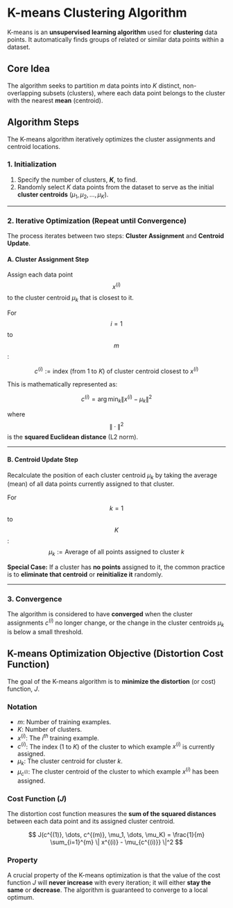 # K-means Clustering Algorithm

K-means is an **unsupervised learning algorithm** used for **clustering** data points. It automatically finds groups of related or similar data points within a dataset.

## Core Idea
The algorithm seeks to partition $m$ data points into $K$ distinct, non-overlapping subsets (clusters), where each data point belongs to the cluster with the nearest **mean** (centroid).

## Algorithm Steps

The K-means algorithm iteratively optimizes the cluster assignments and centroid locations.

### 1. Initialization
1.  Specify the number of clusters, **$K$**, to find.
2.  Randomly select $K$ data points from the dataset to serve as the initial **cluster centroids** ($\mu_1, \mu_2, \dots, \mu_K$).

---

### 2. Iterative Optimization (Repeat until Convergence)
The process iterates between two steps: **Cluster Assignment** and **Centroid Update**.

#### A. Cluster Assignment Step
Assign each data point $$x^{(i)}$$ to the cluster centroid $\mu_k$ that is closest to it.

For $$i = 1$$ to $$m$$:

$$
c^{(i)} := \text{index } (\text{from } 1 \text{ to } K) \text{ of cluster centroid closest to } x^{(i)}
$$

This is mathematically represented as:

$$
c^{(i)} = \arg \min_{k} \| x^{(i)} - \mu_k \|^2
$$

where $$\| \cdot \|^2$$ is the **squared Euclidean distance** (L2 norm).

---

#### B. Centroid Update Step
Recalculate the position of each cluster centroid $\mu_k$ by taking the average (mean) of all data points currently assigned to that cluster.

For $$k = 1$$ to $$K$$:
$$
\mu_k := \text{Average of all points assigned to cluster } k
$$

**Special Case:** If a cluster has **no points** assigned to it, the common practice is to **eliminate that centroid** or **reinitialize it** randomly.

---

### 3. Convergence
The algorithm is considered to have **converged** when the cluster assignments $c^{(i)}$ no longer change, or the change in the cluster centroids $\mu_k$ is below a small threshold.

## K-means Optimization Objective (Distortion Cost Function)

The goal of the K-means algorithm is to **minimize the distortion** (or cost) function, $J$.

### Notation
* $m$: Number of training examples.
* $K$: Number of clusters.
* $x^{(i)}$: The $i^{th}$ training example.
* $c^{(i)}$: The index (1 to $K$) of the cluster to which example $x^{(i)}$ is currently assigned.
* $\mu_k$: The cluster centroid for cluster $k$.
* $\mu_{c^{(i)}}$: The cluster centroid of the cluster to which example $x^{(i)}$ has been assigned.

### Cost Function ($J$)
The distortion cost function measures the **sum of the squared distances** between each data point and its assigned cluster centroid.

$$
J(c^{(1)}, \dots, c^{(m)}, \mu_1, \dots, \mu_K) = \frac{1}{m} \sum_{i=1}^{m} \| x^{(i)} - \mu_{c^{(i)}} \|^2
$$

### Property
A crucial property of the K-means optimization is that the value of the cost function $J$ will **never increase** with every iteration; it will either **stay the same** or **decrease**. The algorithm is guaranteed to converge to a local optimum.
